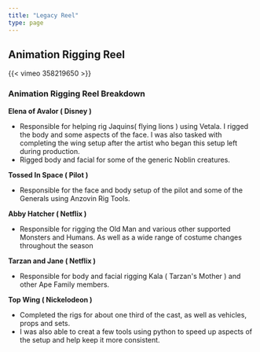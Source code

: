 ```yaml
---
title: "Legacy Reel"
type: page
---
```


## Animation Rigging Reel
{{< vimeo 358219650 >}}
<!-- https://vimeo.com/358219650?share=copy -->

### Animation Rigging Reel Breakdown 
**Elena of Avalor ( Disney )**
- Responsible for helping rig Jaquins( flying lions ) using Vetala. I rigged the body and some aspects of the face. I was also tasked with completing the wing setup after the artist who began this setup left during production.
- Rigged body and facial for some of the generic Noblin creatures.

**Tossed In Space ( Pilot )**
- Responsible for the face and body setup of the pilot and some of the Generals using Anzovin Rig Tools.

**Abby Hatcher ( Netflix )**
- Responsible for rigging the Old Man and various other supported Monsters and Humans. As well as a wide range of costume changes throughout the season

**Tarzan and Jane ( Netflix )**
- Responsible for body and facial rigging Kala ( Tarzan's Mother ) and other Ape Family members.

**Top Wing ( Nickelodeon )**
- Completed the rigs for about one third of the cast, as well as vehicles, props and sets.
- I was also able to creat a few tools using python to speed up aspects of the setup and help keep it more consistent.